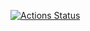 [![Actions Status](https://github.com/{user}/{repo}/workflows/{action}/badge.svg)](https://github.com/junichi4250/setting-actions/actions)
